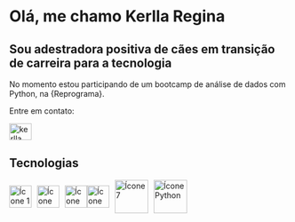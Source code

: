 # Olá, me chamo Kerlla Regina

## Sou adestradora positiva de cães em transição de carreira para a tecnologia 

No momento estou participando de um bootcamp de análise de dados com Python, na {Reprograma}.
 

 Entre em contato:
<p align="left"><a href="https://www.linkedin.com/in/kerlla-regina-767489275/" target="_blank"><img src="https://raw.githubusercontent.com/rahuldkjain/github-profile-readme-generator/master/src/images/icons/Social/linked-in-alt.svg" alt="kerlla regina" height="30" width="40"/></a>
</p>




## Tecnologias
<div style="display: flex; align-items: center;">
    <a href="#" style="margin-right: 10px;"><img src="https://cdn.jsdelivr.net/gh/devicons/devicon/icons/git/git-original.svg" width= "40" alt="Ícone 1"></a>
    <a href="#" style="margin-right: 10px;"><img src="https://cdn.jsdelivr.net/gh/devicons/devicon/icons/html5/html5-original.svg" width="40" alt="Ícone 2"></a>
    <a href="#"><img src="https://cdn.jsdelivr.net/gh/devicons/devicon/icons/css3/css3-original.svg" width="40" alt="Ícone 3"></a>
    <a href="#" style="margin-right: 10px;"><img src="https://cdn.jsdelivr.net/gh/devicons/devicon/icons/vscode/vscode-original.svg"width="40" alt="Ícone 4"></a>
<a href="#" style="margin-right: 10px;"><img src="https://cdn.jsdelivr.net/gh/devicons/devicon/icons/jupyter/jupyter-original-wordmark.svg" width="60" alt="Ícone 7"></a>
<a href="#" style="margin-right: 10px;"><img src="https://cdn.jsdelivr.net/gh/devicons/devicon/icons/python/python-original-wordmark.svg" width="60" alt="Ícone Python"></a>
</div>

          
          
          
          
          
          
            
          
          
          